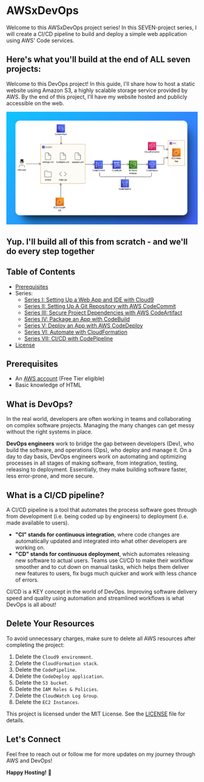 # AWSxDevOps
Welcome to this AWSxDevOps project series! In this SEVEN-project series, I will create a CI/CD pipeline to build and deploy a simple web application using AWS' Code services.

## Here's what you'll build at the end of ALL seven projects:

Welcome to this DevOps project! In this guide, I'll share how to host a static website using Amazon S3, a highly scalable storage service provided by AWS. By the end of this project, I'll have my website hosted and publicly accessible on the web.

![complete-architecture](Series-I/assets/screenshots/complete-architecture.png)
## Yup. I'll build all of this from scratch - and we'll do every step together

## Table of Contents

- [Prerequisites](#prerequisites)
- Series:
  - [Series I: Setting Up a Web App and IDE with Cloud9](AWSxDevOps/Series-I/README.md)
  - [Series II: Setting Up A Git Repository with AWS CodeCommit](Series-II/readme.md)
  - [Series III: Secure Project Dependencies with AWS CodeArtifact](Series-III/readme.md)
  - [Series IV: Package an App with CodeBuild](Series-IV/readme.md)
  - [Series V: Deploy an App with AWS CodeDeploy](Series-V/readme.md)
  - [Series VI: Automate with CloudFormation](Series-VI/readme.md)
  - [Series VII: CI/CD with CodePipeline](Series-VII/readme.md)
- [License](LICENSE)

## Prerequisites

- An [AWS account](https://aws.amazon.com/free/) (Free Tier eligible)
- Basic knowledge of HTML

## What is DevOps?
In the real world, developers are often working in teams and collaborating on complex software projects. Managing the many changes can get messy without the right systems in place.

**DevOps engineers** work to bridge the gap between developers (Dev), who build the software, and operations (Ops), who deploy and manage it. On a day to day basis, DevOps engineers work on automating and optimizing processes in all stages of making software, from integration, testing, releasing to deployment. Essentially, they make building software faster, less error-prone, and more secure.

## What is a CI/CD pipeline?

A CI/CD pipeline is a tool that automates the process software goes through from development (i.e. being coded up by engineers) to deployment (i.e. made available to users).
  - **"CI" stands for continuous integration**, where code changes are automatically updated and integrated into what other developers are working on.
  - **"CD" stands for continuous deployment**, which automates releasing new software to actual users.
Teams use CI/CD to make their workflow smoother and to cut down on manual tasks, which helps them deliver new features to users, fix bugs much quicker and work with less chance of errors.

CI/CD is a KEY concept in the world of DevOps. Improving software delivery speed and quality using automation and streamlined workflows is what DevOps is all about!


## Delete Your Resources

To avoid unnecessary charges, make sure to delete all AWS resources after completing the project:

1. Delete the `Cloud9 environment`.
2. Delete the `CloudFormation stack`.
3. Delete the `CodePipeline`.
4. Delete the `CodeDeploy application`.
5. Delete the `S3 bucket`.
6. Delete the `IAM Roles & Policies`.
7. Delete the `CloudWatch Log Group`.
8. Delete the `EC2 Instances`.


This project is licensed under the MIT License. See the [LICENSE](LICENSE) file for details.

## Let's Connect

Feel free to reach out or follow me for more updates on my journey through AWS and DevOps!

**Happy Hosting!** 🌟
